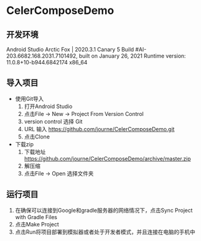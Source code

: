 # CelerComposeDemo

## 开发环境

Android Studio Arctic Fox | 2020.3.1 Canary 5
Build #AI-203.6682.168.2031.7101492, built on January 26, 2021
Runtime version: 11.0.8+10-b944.6842174 x86_64

## 导入项目

- 使用Git导入
  1. 打开Android Studio
  2. 点击File -> New -> Project From Version Control 
  3. version control 选择 Git 
  4. URL 输入 https://github.com/journe/CelerComposeDemo.git
  5. 点击Clone
- 下载zip
  1. 下载地址 https://github.com/journe/CelerComposeDemo/archive/master.zip
  2. 解压缩
  3. 点击File -> Open 选择文件夹

## 运行项目

1. 在确保可以连接到Google和gradle服务器的网络情况下，点击Sync Project with Gradle Files
2. 点击Make Project
3. 点击Run将项目部署到模拟器或者处于开发者模式，并且连接在电脑的手机中

